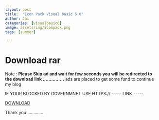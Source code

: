 ```yaml
---
layout: post
title:  "Icon Pack Visual basic 6.0"
author: Jai
categories: [Visualbasic6]
image: assets/img/iconpack.png
tags: [summer]

---
```






# Download rar

Note : **Please Skip ad and wait for few seconds you will be redirected to the download link ...............**
ads are placed to get some fund to continue my blog

IF YOUR BLOCKED BY GOVERNMNET USE HTTPS://  -----    LINK -----


[DOWNLOAD](http://clesolea.com/2uEp)

Thank you ..............



